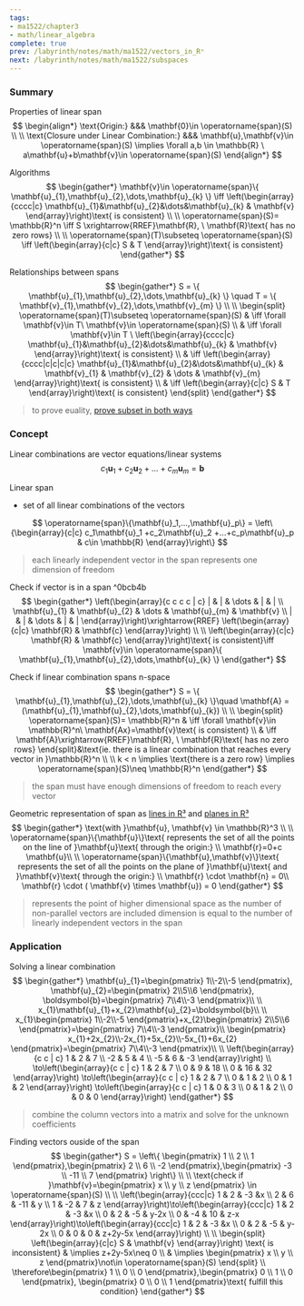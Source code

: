 ```yaml
---
tags:
- ma1522/chapter3
- math/linear_algebra
complete: true
prev: /labyrinth/notes/math/ma1522/vectors_in_Rⁿ
next: /labyrinth/notes/math/ma1522/subspaces
---
```


   

### Summary
Properties of linear span
$$
\begin{align*}
\text{Origin:} &&& \mathbf{0}\in \operatorname{span}(S) \\
\\
\text{Closure under Linear Combination:} &&& \mathbf{u},\mathbf{v}\in \operatorname{span}(S) \implies \forall a,b \in \mathbb{R} \ a\mathbf{u}+b\mathbf{v}\in \operatorname{span}(S)
\end{align*}
$$

Algorithms
$$
\begin{gather*}
\mathbf{v}\in \operatorname{span}\{ \mathbf{u}_{1},\mathbf{u}_{2},\dots,\mathbf{u}_{k} \} \iff \left(\begin{array}{cccc|c} \mathbf{u}_{1}&\mathbf{u}_{2}&\dots&\mathbf{u}_{k} & \mathbf{v} \end{array}\right)\text{ is consistent} \\
\\
\operatorname{span}(S)= \mathbb{R}^n \iff S \xrightarrow{RREF}\mathbf{R}, \ \mathbf{R}\text{ has no zero rows} \\
\\
\operatorname{span}(T)\subseteq \operatorname{span}(S) \iff \left(\begin{array}{c|c} S & T \end{array}\right)\text{ is consistent}
\end{gather*}
$$

Relationships between spans
$$
\begin{gather*}
S = \{ \mathbf{u}_{1},\mathbf{u}_{2},\dots,\mathbf{u}_{k} \} \quad T = \{ \mathbf{v}_{1},\mathbf{v}_{2},\dots,\mathbf{v}_{m} \} \\
\\
\begin{split}
\operatorname{span}(T)\subseteq \operatorname{span}(S) & \iff \forall \mathbf{v}\in T\ \mathbf{v}\in \operatorname{span}(S) \\
& \iff \forall \mathbf{v}\in T \ \left(\begin{array}{cccc|c} \mathbf{u}_{1}&\mathbf{u}_{2}&\dots&\mathbf{u}_{k} & \mathbf{v} \end{array}\right)\text{ is consistent} \\
& \iff \left(\begin{array}{cccc|c|c|c|c} \mathbf{u}_{1}&\mathbf{u}_{2}&\dots&\mathbf{u}_{k} & \mathbf{v}_{1} & \mathbf{v}_{2} & \dots & \mathbf{v}_{m} \end{array}\right)\text{ is consistent} \\
& \iff \left(\begin{array}{c|c} S & T \end{array}\right)\text{ is consistent}
\end{split}
\end{gather*}
$$
> to prove euality, [prove subset in both ways](/labyrinth/notes/math/cs1231s/sets#^ca7c0d)

### Concept
Linear combinations are vector equations/linear systems
$$
c_{1}\mathbf{u}_{1}+c_{2}\mathbf{u}_{2}+\dots+c_{m}\mathbf{u}_{m}=\mathbf{b}
$$

Linear span
- set of all linear combinations of the vectors

$$
\operatorname{span}\{\mathbf{u}_1,...,\mathbf{u}_p\} = \left\{\begin{array}{c|c} c_1\mathbf{u}_1 +c_2\mathbf{u}_2 +...+c_p\mathbf{u}_p & c\in \mathbb{R} \end{array}\right\}
$$
> each linearly independent vector in the span represents one dimension of freedom

Check if vector is in a span ^0bcb4b
$$
\begin{gather*}
\left(\begin{array}{c c c c | c}
| & | & \dots & | & | \\
\mathbf{u}_{1} & \mathbf{u}_{2} & \dots & \mathbf{u}_{m} & \mathbf{v} \\
| & | & \dots & | & |
\end{array}\right)\xrightarrow{RREF} \left(\begin{array}{c|c} \mathbf{R} & \mathbf{c} \end{array}\right) \\
\\
\left(\begin{array}{c|c} \mathbf{R} & \mathbf{c} \end{array}\right)\text{ is consistent}\iff \mathbf{v}\in \operatorname{span}\{ \mathbf{u}_{1},\mathbf{u}_{2},\dots,\mathbf{u}_{k} \}
\end{gather*}
$$

Check if linear combination spans n-space
$$
\begin{gather*}
S = \{ \mathbf{u}_{1},\mathbf{u}_{2},\dots,\mathbf{u}_{k} \}\quad \mathbf{A} = (\mathbf{u}_{1},\mathbf{u}_{2},\dots,\mathbf{u}_{k}) \\
\\
\begin{split}
\operatorname{span}(S)= \mathbb{R}^n & \iff \forall \mathbf{v}\in \mathbb{R}^n\ \mathbf{Ax}=\mathbf{v}\text{ is consistent} \\
& \iff \mathbf{A}\xrightarrow{RREF}\mathbf{R}, \ \mathbf{R}\text{ has no zero rows}
\end{split}&\text{ie. there is a linear combination that reaches every vector in }\mathbb{R}^n \\
\\
k < n \implies \text{there is a zero row} \implies \operatorname{span}(S)\neq \mathbb{R}^n
\end{gather*}
$$
> the span must have enough dimensions of freedom to reach every vector

Geometric representation of span as [lines in R³](/labyrinth/notes/math/ma1301/lines_in_R³) and [planes in R³](/labyrinth/notes/math/ma1301/planes_in_R³)
$$
\begin{gather*}
\text{with }\mathbf{u}, \mathbf{v} \in \mathbb{R}^3 \\
\\
\operatorname{span}\{\mathbf{u}\}\text{ represents the set of all the points on the line of }\mathbf{u}\text{ through the origin:} \\
\mathbf{r}=0+c \mathbf{u}\\
\\
\operatorname{span}\{\mathbf{u},\mathbf{v}\}\text{ represents the set of all the points on the plane of }\mathbf{u}\text{ and }\mathbf{v}\text{ through the origin:} \\
\mathbf{r} \cdot \mathbf{n} = 0\\
\mathbf{r} \cdot ( \mathbf{v} \times \mathbf{u}) = 0
\end{gather*}
$$
> represents the point of higher dimensional space as the number of non-parallel vectors are included
> dimension is equal to the number of linearly independent vectors in the span

### Application
Solving a linear combination
$$
\begin{gather*}
\mathbf{u}_{1}=\begin{pmatrix}
1\\-2\\-5
\end{pmatrix},
\mathbf{u}_{2}=\begin{pmatrix}
2\\5\\6
\end{pmatrix},
\boldsymbol{b}=\begin{pmatrix}
7\\4\\-3
\end{pmatrix}\\
\\
x_{1}\mathbf{u}_{1}+x_{2}\mathbf{u}_{2}=\boldsymbol{b}\\
\\
x_{1}\begin{pmatrix}
1\\-2\\-5
\end{pmatrix}+x_{2}\begin{pmatrix}
2\\5\\6
\end{pmatrix}=\begin{pmatrix}
7\\4\\-3
\end{pmatrix}\\
\begin{pmatrix}
x_{1}+2x_{2}\\-2x_{1}+5x_{2}\\-5x_{1}+6x_{2}
\end{pmatrix}=\begin{pmatrix}
7\\4\\-3
\end{pmatrix}\\
\\
\left(\begin{array}{c c | c}
1 & 2 & 7 \\
-2 & 5 & 4 \\
-5 & 6 & -3
\end{array}\right) \\
\to\left(\begin{array}{c c | c}
1 & 2 & 7 \\
0 & 9 & 18 \\
0 & 16 & 32
\end{array}\right)
\to\left(\begin{array}{c c | c}
1 & 2 & 7 \\
0 & 1 & 2 \\
0 & 1 & 2
\end{array}\right)
\to\left(\begin{array}{c c | c}
1 & 0 & 3 \\
0 & 1 & 2 \\
0 & 0 & 0
\end{array}\right)
\end{gather*}
$$
> combine the column vectors into a matrix and solve for the unknown coefficients

Finding vectors ouside of the span
$$
\begin{gather*}
S = \left\{ \begin{pmatrix}
1 \\
2 \\
1
\end{pmatrix},\begin{pmatrix}
2 \\
6 \\
-2
\end{pmatrix},\begin{pmatrix}
-3 \\
-11 \\
7
\end{pmatrix} \right\} \\
\\
\text{check if }\mathbf{v}=\begin{pmatrix}
x \\
y \\
z
\end{pmatrix} \in \operatorname{span}(S) \\
\\
\left(\begin{array}{ccc|c} 1 & 2 & -3 &x \\
2 & 6 & -11 & y \\
1 & -2 & 7 & z \end{array}\right)\to\left(\begin{array}{ccc|c} 1 & 2 & -3 &x \\
0 & 2 & -5 & y-2x \\
0 & -4 & 10 & z-x \end{array}\right)\to\left(\begin{array}{ccc|c} 1 & 2 & -3 &x \\
0 & 2 & -5 & y-2x \\
0 & 0 & 0 & z+2y-5x \end{array}\right) \\
\\
\begin{split}
\left(\begin{array}{c|c} S & \mathbf{v} \end{array}\right) \text{ is inconsistent} & \implies z+2y-5x\neq 0 \\
& \implies \begin{pmatrix}
x \\
y \\
z
\end{pmatrix}\not\in \operatorname{span}(S)
\end{split} \\
\therefore\begin{pmatrix}
1 \\
0 \\
0 
\end{pmatrix},\begin{pmatrix}
0 \\
1 \\
0 
\end{pmatrix}, \begin{pmatrix}
0 \\
0 \\
1
\end{pmatrix}\text{ fulfill this condition}
\end{gather*}
$$